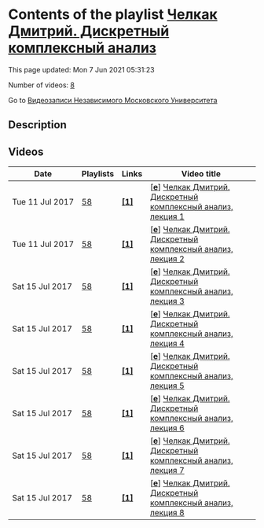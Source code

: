 # Contents of the playlist [Челкак Дмитрий. Дискретный комплексный анализ](https://www.youtube.com/playlist?list=PLp9ABVh6_x4GDSwxWH8D07_HSp2IvaHoB)

This page updated: Mon 7 Jun 2021 05:31:23

Number of videos: [8](#videos)

Go to [Видеозаписи Независимого Московского Университета](../README.md)

## Description



## Videos

|Date|Playlists|Links|Video title|
|---|---|---|---|
| Tue&nbsp;11&nbsp;Jul&nbsp;2017 | [58](../playlists/58 "Челкак Дмитрий. Дискретный комплексный анализ") | [**[1]**](http://ium.mccme.ru/s13/chelkak-complan.html) | [[**e**](https://studio.youtube.com/video/exJJi0qYC1w/edit "Edit")] [Челкак Дмитрий. Дискретный комплексный анализ, лекция 1](https://www.youtube.com/watch?v=exJJi0qYC1w&list=PLp9ABVh6_x4GDSwxWH8D07_HSp2IvaHoB "Спецкурс, предназначенный для студентов всех курсов. &#013;27 марта 2013 г. 17:30, НМУ 303 (Москва, Большой Власьевский пер., 11)&#013;http://ium.mccme.ru/s13/chelkak-complan.html") |
| Tue&nbsp;11&nbsp;Jul&nbsp;2017 | [58](../playlists/58 "Челкак Дмитрий. Дискретный комплексный анализ") | [**[1]**](http://ium.mccme.ru/s13/chelkak-complan.html) | [[**e**](https://studio.youtube.com/video/6wrqFGdZJEw/edit "Edit")] [Челкак Дмитрий. Дискретный комплексный анализ, лекция 2](https://www.youtube.com/watch?v=6wrqFGdZJEw&list=PLp9ABVh6_x4GDSwxWH8D07_HSp2IvaHoB "Спецкурс, предназначенный для студентов всех курсов. &#013;3 апреля 2013 г. 17:30, НМУ 303 (Москва, Большой Власьевский пер., 11)&#013;http://ium.mccme.ru/s13/chelkak-complan.html") |
| Sat&nbsp;15&nbsp;Jul&nbsp;2017 | [58](../playlists/58 "Челкак Дмитрий. Дискретный комплексный анализ") | [**[1]**](http://ium.mccme.ru/s13/chelkak-complan.html) | [[**e**](https://studio.youtube.com/video/M15xgkzkq-o/edit "Edit")] [Челкак Дмитрий. Дискретный комплексный анализ, лекция 3](https://www.youtube.com/watch?v=M15xgkzkq-o&list=PLp9ABVh6_x4GDSwxWH8D07_HSp2IvaHoB "Спецкурс, предназначенный для студентов всех курсов. &#013;10 апреля 2013 г. 17:30, НМУ 303 (Москва, Большой Власьевский пер., 11)&#013;http://ium.mccme.ru/s13/chelkak-complan.html") |
| Sat&nbsp;15&nbsp;Jul&nbsp;2017 | [58](../playlists/58 "Челкак Дмитрий. Дискретный комплексный анализ") | [**[1]**](http://ium.mccme.ru/s13/chelkak-complan.html) | [[**e**](https://studio.youtube.com/video/kwTCy4GcrWg/edit "Edit")] [Челкак Дмитрий. Дискретный комплексный анализ, лекция 4](https://www.youtube.com/watch?v=kwTCy4GcrWg&list=PLp9ABVh6_x4GDSwxWH8D07_HSp2IvaHoB "Спецкурс, предназначенный для студентов всех курсов. &#013;17 апреля 2013 г. 17:30, НМУ 303 (Москва, Большой Власьевский пер., 11)&#013;http://ium.mccme.ru/s13/chelkak-complan.html") |
| Sat&nbsp;15&nbsp;Jul&nbsp;2017 | [58](../playlists/58 "Челкак Дмитрий. Дискретный комплексный анализ") | [**[1]**](http://ium.mccme.ru/s13/chelkak-complan.html) | [[**e**](https://studio.youtube.com/video/G1VKjVGbSVA/edit "Edit")] [Челкак Дмитрий. Дискретный комплексный анализ, лекция 5](https://www.youtube.com/watch?v=G1VKjVGbSVA&list=PLp9ABVh6_x4GDSwxWH8D07_HSp2IvaHoB "Спецкурс, предназначенный для студентов всех курсов. &#013;24 апреля 2013 г. 17:30, НМУ 303 (Москва, Большой Власьевский пер., 11)&#013;http://ium.mccme.ru/s13/chelkak-complan.html") |
| Sat&nbsp;15&nbsp;Jul&nbsp;2017 | [58](../playlists/58 "Челкак Дмитрий. Дискретный комплексный анализ") | [**[1]**](http://ium.mccme.ru/s13/chelkak-complan.html) | [[**e**](https://studio.youtube.com/video/mq4RNfyvD9g/edit "Edit")] [Челкак Дмитрий. Дискретный комплексный анализ, лекция 6](https://www.youtube.com/watch?v=mq4RNfyvD9g&list=PLp9ABVh6_x4GDSwxWH8D07_HSp2IvaHoB "Спецкурс, предназначенный для студентов всех курсов. &#013;1 мая 2013 г. 17:30, НМУ 303 (Москва, Большой Власьевский пер., 11)&#013;http://ium.mccme.ru/s13/chelkak-complan.html") |
| Sat&nbsp;15&nbsp;Jul&nbsp;2017 | [58](../playlists/58 "Челкак Дмитрий. Дискретный комплексный анализ") | [**[1]**](http://ium.mccme.ru/s13/chelkak-complan.html) | [[**e**](https://studio.youtube.com/video/BcryhtizEnk/edit "Edit")] [Челкак Дмитрий. Дискретный комплексный анализ, лекция 7](https://www.youtube.com/watch?v=BcryhtizEnk&list=PLp9ABVh6_x4GDSwxWH8D07_HSp2IvaHoB "Спецкурс, предназначенный для студентов всех курсов. &#013;8 мая 2013 г. 17:30, НМУ 303 (Москва, Большой Власьевский пер., 11)&#013;http://ium.mccme.ru/s13/chelkak-complan.html") |
| Sat&nbsp;15&nbsp;Jul&nbsp;2017 | [58](../playlists/58 "Челкак Дмитрий. Дискретный комплексный анализ") | [**[1]**](http://ium.mccme.ru/s13/chelkak-complan.html) | [[**e**](https://studio.youtube.com/video/XpQG1Z4E19A/edit "Edit")] [Челкак Дмитрий. Дискретный комплексный анализ, лекция 8](https://www.youtube.com/watch?v=XpQG1Z4E19A&list=PLp9ABVh6_x4GDSwxWH8D07_HSp2IvaHoB "Спецкурс, предназначенный для студентов всех курсов. &#013;15 мая 2013 г. 17:30, НМУ 303 (Москва, Большой Власьевский пер., 11)&#013;http://ium.mccme.ru/s13/chelkak-complan.html") |
